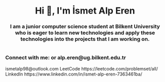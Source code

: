 <h1 align="center">Hi 👋, I'm İsmet Alp Eren</h1>
<h3 align="center">I am a junior computer science student at Bilkent University who is eager to learn new technologies and apply these technologies into the projects that I am working on.</h3>


#


<h3 align="left">Connect with me:   or alp.eren@ug.bilkent.edu.tr</h3>
<href> ismetalp98@outlook.com</href>
<href> <a> LeetCode </a> https://leetcode.com/problemset/all/ </href> <br>
<href ><a> LinkedIn </a>  https://www.linkedin.com/in/ismet-alp-eren-7363461ba/ </href>
